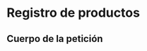 <h1 productos-registro>
    Registro de productos
</h1>

<h2 productos-registro-cuerpo-peticion>
    Cuerpo de la petición
</h2>
